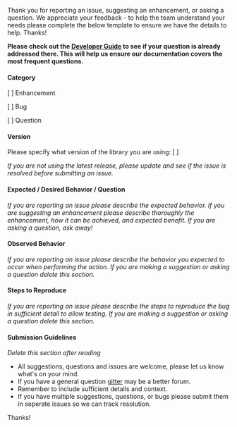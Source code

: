 Thank you for reporting an issue, suggesting an enhancement, or asking a question. We appreciate your feedback - to help the team understand your
needs please complete the below template to ensure we have the details to help. Thanks!

**Please check out the [Developer Guide](https://github.com/SharePoint/PnP-JS-Core/wiki/Developer-Guide) to see if your question is already addressed there. This will help us ensure our documentation covers the most frequent questions.**

#### Category
[ ] Enhancement

[ ] Bug

[ ] Question

#### Version

Please specify what version of the library you are using: [         ]

_If you are not using the latest release, please update and see if the issue is resolved before submitting an issue._

#### Expected / Desired Behavior / Question
_If you are reporting an issue please describe the expected behavior. If you are suggesting an enhancement please
describe thoroughly the enhancement, how it can be achieved, and expected benefit. If you are asking a question, ask away!_

#### Observed Behavior
_If you are reporting an issue please describe the behavior you expected to occur when performing the action. If you are making a
suggestion or asking a question delete this section._

#### Steps to Reproduce
_If you are reporting an issue please describe the steps to reproduce the bug in sufficient detail to allow testing. If you are making
a suggestion or asking a question delete this section._

#### Submission Guidelines
_Delete this section after reading_
- All suggestions, questions and issues are welcome, please let us know what's on your mind.
- If you have a general question [gitter](https://gitter.im/OfficeDev/PnP-JS-Core) may be a better forum.
- Remember to include sufficient details and context.
- If you have multiple suggestions, questions, or bugs please submit them in seperate issues so we can track resolution.

Thanks!
